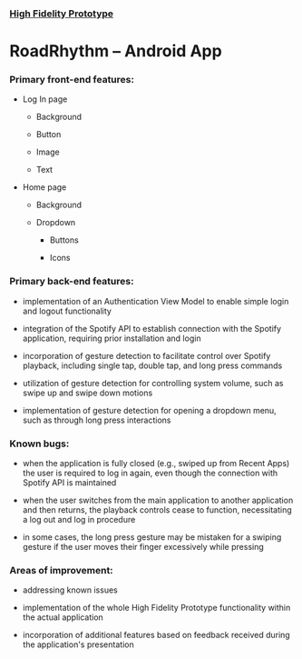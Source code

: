 ### [High Fidelity Prototype](https://www.figma.com/file/rT9oCJLesmWlffWhViReAV/RoadRhytm?type=design&t=D00ky1FgVGo0NLZg-1)

# RoadRhythm – Android App

### Primary front-end features:

- Log In page

  - Background

  - Button

  - Image

  - Text

- Home page

  - Background

  - Dropdown

    - Buttons

    - Icons

### Primary back-end features:

- implementation of an Authentication View Model to enable simple login and logout functionality

- integration of the Spotify API to establish connection with the Spotify application, requiring prior installation and login

- incorporation of gesture detection to facilitate control over Spotify playback, including single tap, double tap, and long press commands

- utilization of gesture detection for controlling system volume, such as swipe up and swipe down motions

- implementation of gesture detection for opening a dropdown menu, such as through long press interactions


### Known bugs:

- when the application is fully closed (e.g., swiped up from Recent Apps) the user is required to log in again, even though the connection with Spotify API is maintained

- when the user switches from the main application to another application and then returns, the playback controls cease to function, necessitating a log out and log in procedure

- in some cases, the long press gesture may be mistaken for a swiping gesture if the user moves their finger excessively while pressing


### Areas of improvement:

- addressing known issues

- implementation of the whole High Fidelity Prototype functionality within the actual application

- incorporation of additional features based on feedback received during the application's presentation
